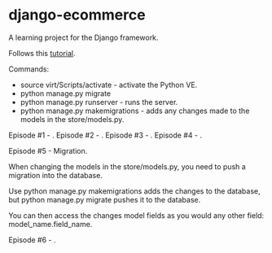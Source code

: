 # django-ecommerce

A learning project for the Django framework.

Follows this [tutorial](https://www.youtube.com/watch?v=u6R4vBa7ZK4&list=PLCC34OHNcOtpRfBYk-8y0GMO4i1p1zn50).

Commands:
- source virt/Scripts/activate - activate the Python VE.
- python manage.py migrate
- python manage.py runserver - runs the server.
- python manage.py makemigrations - adds any changes made to the models in the store/models.py.

Episode #1 - .
Episode #2 - .
Episode #3 - .
Episode #4 - .


Episode #5 - Migration.

When changing the models in the store/models.py, you need to push a migration into the database.

Use python manage.py makemigrations adds the changes to the database, but python manage.py migrate pushes it to the database.

You can then access the changes model fields as you would any other field: model_name.field_name.

Episode #6 - .

